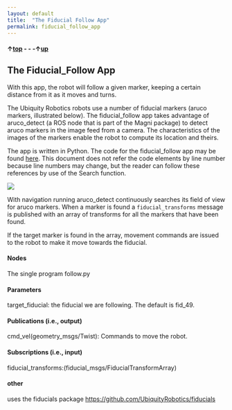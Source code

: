 ```yaml
---
layout: default
title:  "The Fiducial Follow App"
permalink: fiducial_follow_app
---
```


#### &uarr;[top](https://ubiquityrobotics.github.io/learn/) - - -&uarr;[up](ix_programming)

## The Fiducial_Follow App

With this app, the robot will follow a given marker, keeping a certain distance from it as it moves and turns.

The Ubiquity Robotics robots use a number of fiducial markers (aruco markers, illustrated below).  The fiducial_follow app takes advantage of aruco_detect (a ROS node that is part of the Magni package) to detect aruco markers in the image feed from a camera.  The characteristics of the images of the markers enable the robot to compute its location and theirs.

The app is written in Python. The code for the fiducial_follow app may be found [here](https://github.com/UbiquityRobotics/demos/blob/master/fiducial_follow/nodes/follow.py).  This document does not refer the code elements by line number because line numbers may change, but the reader can follow these references by use of the Search function.

<img src="https://ubiquityrobotics.github.io/learn/assets/fiducial.png" />

With navigation running aruco_detect continuously searches its field of view for aruco markers. When a marker is found a `fiducial_transforms` message is published with an array of transforms for all the markers that have been found.




If the target marker is found in the array, movement commands are issued to the robot to make it move towards the fiducial.

#### Nodes
The single program follow.py

#### Parameters
target_fiducial: the fiducial we are following. The default is fid_49.

#### Publications (i.e., output)

cmd_vel(geometry_msgs/Twist): Commands to move the robot.

#### Subscriptions (i.e., input)

fiducial_transforms:(fiducial_msgs/FiducialTransformArray)

#### other
uses the fiducials package https://github.com/UbiquityRobotics/fiducials
